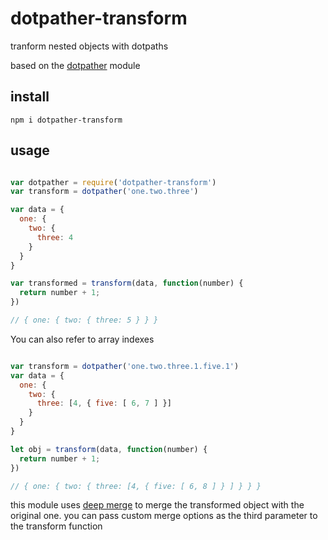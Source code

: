 # dotpather-transform

tranform nested objects with dotpaths

based on the [dotpather](https://github.com/jarofghosts/dotpather) module

## install

`npm i dotpather-transform`

## usage

```javascript

var dotpather = require('dotpather-transform')
var transform = dotpather('one.two.three')

var data = {
  one: { 
    two: {
      three: 4
    }
  }
}

var transformed = transform(data, function(number) {
  return number + 1;
})

// { one: { two: { three: 5 } } }

```

You can also refer to array indexes

```javascript

var transform = dotpather('one.two.three.1.five.1')
var data = {
  one: { 
    two: {
      three: [4, { five: [ 6, 7 ] }]
    }
  }
}

let obj = transform(data, function(number) {
  return number + 1;
})

// { one: { two: { three: [4, { five: [ 6, 8 ] } ] } } }

```

this module uses [deep merge](https://github.com/TehShrike/deepmerge) to merge the transformed object with the original one.
you can pass custom merge options as the third parameter to the transform function
